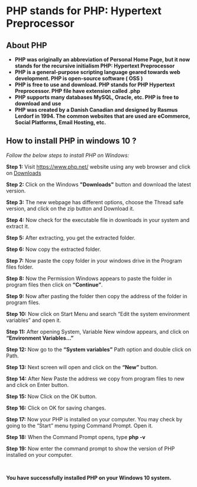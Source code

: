 # PHP stands for PHP: Hypertext Preprocessor 

## About PHP 

- **PHP was originally an abbreviation of Personal Home Page, but it now stands for the recursive initialism PHP: Hypertext Preprocessor**
- **PHP is a general-purpose scripting language geared towards web development. PHP is open-source software ( OSS )**
- **PHP is free to use and download. PHP stands for PHP Hypertext Preprocessor. PHP file have extension called .php**
- **PHP supports many databases MySQL, Oracle, etc. PHP is free to download and use**
- **PHP was created by a Danish Canadian and designed by Rasmus Lerdorf in 1994. The common websites that are used are eCommerce, Social Platforms, Email Hosting, etc.**

## How to install PHP in windows 10 ?

*Follow the below steps to install PHP on Windows:*

**Step 1:** Visit https://www.php.net/  website using any web browser and click on [Downloads](https://www.php.net/downloads)

**Step 2:** Click on the Windows **"Downloads"** button and download the latest version.

**Step 3:** The new webpage has different options, choose the Thread safe version, and click on the zip button and Download it.

**Step 4:** Now check for the executable file in downloads in your system and extract it.

**Step 5:** After extracting, you get the extracted folder.

**Step 6:** Now copy the extracted folder.

**Step 7:** Now paste the copy folder in your windows drive in the Program files folder.

**Step 8:** Now the Permission Windows appears to paste the folder in program files then click on **“Continue”**.

**Step 9:** Now after pasting the folder then copy the address of the folder in program files.

**Step 10:** Now click on Start Menu and search “Edit the system environment variables” and open it.

**Step 11:** After opening System, Variable New window appears, and click on **“Environment Variables…”**

**Step 12:** Now go to the **“System variables”** Path option and double click on Path.

**Step 13:** Next screen will open and click on the **“New”** button.

**Step 14:** After New  Paste the address we copy from program files to new and click on Enter button.

**Step 15:** Now Click on the OK button.

**Step 16:** Click on OK for saving changes.

**Step 17:** Now your PHP is installed on your computer. You may check by going to the “Start” menu typing Command Prompt. Open it.

**Step 18:** When the Command Prompt opens, type **php -v**

**Step 19:** Now enter the command prompt to show the version of PHP installed on your computer.

<br/>

**You have successfully installed PHP on your Windows 10 system.**